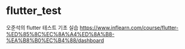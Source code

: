 # flutter_test
오준석의 flutter 테스트 기초 실습
https://www.inflearn.com/course/flutter-%ED%85%8C%EC%8A%A4%ED%8A%B8-%EA%B8%B0%EC%B4%88/dashboard
